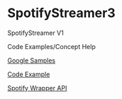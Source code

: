 # SpotifyStreamer3
SpotifyStreamer V1

Code Examples/Concept Help

[Google Samples](https://github.com/googlesamples/android-UniversalMusicPlayer)

[Code Example](https://github.com/alexdennis/udacity-android-spotify)

[Spotify Wrapper API](https://github.com/kaaes/spotify-web-api-android)
